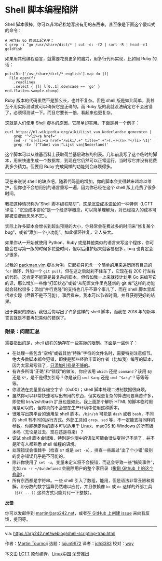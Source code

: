 [#]: collector: (lujun9972)
[#]: translator: (jdh8383)
[#]: reviewer: (wxy)
[#]: publisher: (wxy)
[#]: url: (https://linux.cn/article-10772-1.html)
[#]: subject: (The shell scripting trap)
[#]: via: (https://arp242.net/weblog/shell-scripting-trap.html)
[#]: author: (Martin Tournoij https://arp242.net/)

Shell 脚本编程陷阱
======

Shell 脚本很棒，你可以非常轻松地写出有用的东西来。甚至像是下面这个傻瓜式的命令：

```
# 用含有 Go 的词汇起名字：
$ grep -i ^go /usr/share/dict/* | cut -d: -f2 | sort -R | head -n1
goldfish
```

如果用其他编程语言，就需要花费更多的脑力，用多行代码实现，比如用 Ruby 的话：

```
puts(Dir['/usr/share/dict/*-english'].map do |f|
  File.open(f)
    .readlines
    .select { |l| l[0..1].downcase == 'go' }
end.flatten.sample.chomp)
```

Ruby 版本的代码虽然不是那么长，也并不复杂。但是 shell 版是如此简单，我甚至不用实际测试就可以确保它是正确的。而 Ruby 版的我就没法确定它不会出错了，必须得测试一下。而且它要长一倍，看起来也更复杂。

这就是人们使用 Shell 脚本的原因，它简单却实用。下面是另一个例子：

```
curl https://nl.wikipedia.org/wiki/Lijst_van_Nederlandse_gemeenten |
    grep '^<li><a href=' |
    sed -r 's|<li><a href="/wiki/.+" title=".+">(.+)</a>.*</li>|\1|' |
    grep -Ev '(^Tabel van|^Lijst van|Nederland)'
```

这个脚本可以从维基百科上获取荷兰基层政权的列表。几年前我写了这个临时的脚本，用来快速生成一个数据库，到现在它仍然可以正常运行，当时写它并没有花费我多少精力。但要用 Ruby 完成同样的功能则会麻烦得多。

---

现在来说说 shell 的缺点吧。随着代码量的增加，你的脚本会变得越来越难以维护，但你也不会想用别的语言重写一遍，因为你已经在这个 shell 版上花费了很多时间。

我把这种情况称为“Shell 脚本编程陷阱”，这是[沉没成本谬论][1]的一种特例（LCTT 译注：“沉没成本谬论”是一个经济学概念，可以简单理解为，对已经投入的成本可能被浪费而念念不忘）。

实际上许多脚本会增长到超出预期的大小，你经常会花费过多的时间来“修复某个 bug”，或者“添加一个小功能”。如此循环往复，让人头大。

如果你从一开始就使用 Python、Ruby 或是其他类似的语言来写这个程序，你可能会在写第一版的时候多花些时间，但以后维护起来就容易很多，bug 也肯定会少很多。

以我的 [packman.vim][2] 脚本为例。它起初只包含一个简单的用来遍历所有目录的 `for` 循环，外加一个 `git pull`，但在这之后就刹不住车了，它现在有 200 行左右的代码，这肯定不能算是最复杂的脚本，但假如我一上来就按计划用 Go 来编写它的话，那么增加一些像“打印状态”或者“从配置文件里克隆新的 git 库”这样的功能就会轻松很多；添加“并行克隆”的支持也几乎不算个事儿了，而在 shell 脚本里却很难实现（尽管不是不可能）。事后看来，我本可以节省时间，并且获得更好的结果。

出于类似的原因，我很后悔写出了许多这样的 shell 脚本，而我在 2018 年的新年誓言就是不要再犯类似的错误了。

### 附录：问题汇总

需要指出的是，shell 编程的确存在一些实际的限制。下面是一些例子：

  * 在处理一些包含“空格”或者其他“特殊”字符的文件名时，需要特别注意细节。绝大多数脚本都会犯错，即使是那些经验丰富的作者（比如我）编写的脚本，因为太容易写错了，[只添加引号是不够的][3]。
  * 有许多所谓“正确”和“错误”的做法。你应该用 `which` 还是 `command`？该用 `$@` 还是 `$*`，是不是得加引号？你是该用 `cmd $arg` 还是 `cmd "$arg"`？等等等等。
  * 你没法在变量里存储空字节（0x00）；shell 脚本处理二进制数据很麻烦。
  * 虽然你可以非常快速地写出有用的东西，但实现更复杂的算法则要痛苦许多，即使用 ksh/zsh/bash 扩展也是如此。我上面那个解析 HTML 的脚本临时用用是可以的，但你真的不会想在生产环境中使用这种脚本。
  * 很难写出跨平台的通用型 shell 脚本。`/bin/sh` 可能是 `dash` 或者 `bash`，不同的 shell 有不同的运行方式。外部工具如 `grep`、`sed` 等，不一定能支持同样的参数。你能确定你的脚本可以适用于 Linux、macOS 和 Windows 的所有版本吗（无论是过去、现在还是将来）？
  * 调试 shell 脚本会很难，特别是你眼中的语法可能会很快变得记不清了，并不是所有人都熟悉 shell 编程的语境。
  * 处理错误会很棘手（检查 `$?` 或是 `set -e`），排查一些超过“出了个小错”级别的复杂错误几乎是不可能的。
  * 除非你使用了 `set -u`，变量未定义将不会报错，而这会导致一些“搞笑事件”，比如 `rm -r ~/$undefined` 会删除用户的整个家目录（[瞅瞅 Github 上的这个悲剧][4]）。
  * 所有东西都是字符串。一些 shell 引入了数组，能用，但是语法非常丑陋和费解。带分数的数字运算仍然难以应付，并且依赖像 `bc` 或 `dc` 这样的外部工具（`$(( .. ))` 这种方式只能对付一下整数）。

**反馈**

你可以发邮件到 [martin@arp242.net][5]，或者[在 GitHub 上创建 issue][6] 来向我反馈，提问等。

--------------------------------------------------------------------------------

via: https://arp242.net/weblog/shell-scripting-trap.html

作者：[Martin Tournoij][a]
选题：[lujun9972][b]
译者：[jdh8383](https://github.com/jdh8383)
校对：[wxy](https://github.com/wxy)

本文由 [LCTT](https://github.com/LCTT/TranslateProject) 原创编译，[Linux中国](https://linux.cn/) 荣誉推出

[a]: https://arp242.net/
[b]: https://github.com/lujun9972
[1]: https://youarenotsosmart.com/2011/03/25/the-sunk-cost-fallacy/
[2]: https://github.com/Carpetsmoker/packman.vim
[3]: https://dwheeler.com/essays/filenames-in-shell.html
[4]: https://github.com/ValveSoftware/steam-for-linux/issues/3671
[5]: mailto:martin@arp242.net
[6]: https://github.com/Carpetsmoker/arp242.net/issues/new
